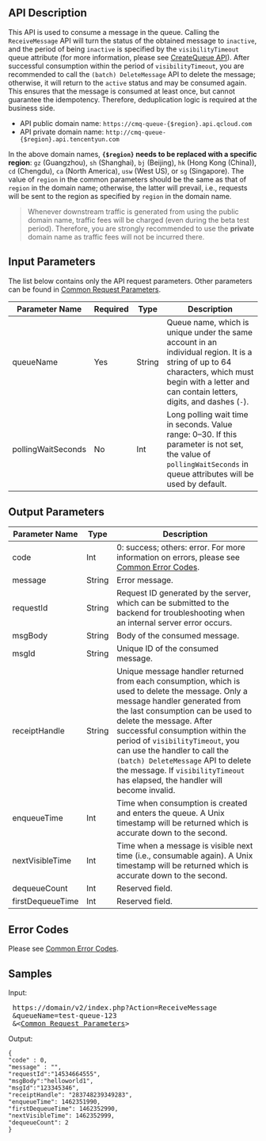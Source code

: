 ## API Description
This API is used to consume a message in the queue.
Calling the `ReceiveMessage` API will turn the status of the obtained message to `inactive`, and the period of being `inactive` is specified by the `visibilityTimeout` queue attribute (for more information, please see [CreateQueue API](https://cloud.tencent.com/document/product/406/5832)). After successful consumption within the period of `visibilityTimeout`, you are recommended to call the `(batch) DeleteMessage` API to delete the message; otherwise, it will return to the `active` status and may be consumed again. This ensures that the message is consumed at least once, but cannot guarantee the idempotency. Therefore, deduplication logic is required at the business side.

- API public domain name: `https://cmq-queue-{$region}.api.qcloud.com`
- API private domain name: `http://cmq-queue-{$region}.api.tencentyun.com`
   
In the above domain names, **`{$region}` needs to be replaced with a specific region**: `gz` (Guangzhou), `sh` (Shanghai), `bj` (Beijing), `hk` (Hong Kong (China)), `cd` (Chengdu), `ca` (North America), `usw` (West US), or `sg` (Singapore). The value of `region` in the common parameters should be the same as that of `region` in the domain name; otherwise, the latter will prevail, i.e., requests will be sent to the region as specified by `region` in the domain name.
>Whenever downstream traffic is generated from using the public domain name, traffic fees will be charged (even during the beta test period). Therefore, you are strongly recommended to use the **private** domain name as traffic fees will not be incurred there.



## Input Parameters
The list below contains only the API request parameters. Other parameters can be found in [Common Request Parameters](https://cloud.tencent.com/document/product/295/7279).

| Parameter Name | Required | Type | Description |
|---------|---------|---------|---------|
| queueName | Yes | String | Queue name, which is unique under the same account in an individual region. It is a string of up to 64 characters, which must begin with a letter and can contain letters, digits, and dashes (`-`). |
| pollingWaitSeconds| No | Int | Long polling wait time in seconds. Value range: 0–30. If this parameter is not set, the value of `pollingWaitSeconds` in queue attributes will be used by default. |


## Output Parameters

| Parameter Name | Type | Description |
|---------|---------|---------|
| code | Int | 0: success; others: error. For more information on errors, please see [Common Error Codes](https://cloud.tencent.com/document/product/406/5903). |
| message | String | Error message. |
| requestId | String| Request ID generated by the server, which can be submitted to the backend for troubleshooting when an internal server error occurs. |
| msgBody | String| Body of the consumed message. |
| msgId | String| Unique ID of the consumed message. |
| receiptHandle| String| Unique message handler returned from each consumption, which is used to delete the message. Only a message handler generated from the last consumption can be used to delete the message. After successful consumption within the period of `visibilityTimeout`, you can use the handler to call the `(batch) DeleteMessage` API to delete the message. If `visibilityTimeout` has elapsed, the handler will become invalid. |
| enqueueTime | Int | Time when consumption is created and enters the queue. A Unix timestamp will be returned which is accurate down to the second. |
| nextVisibleTime | Int | Time when a message is visible next time (i.e., consumable again). A Unix timestamp will be returned which is accurate down to the second. |
| dequeueCount | Int | Reserved field. |
| firstDequeueTime | Int | Reserved field. |

## Error Codes
Please see [Common Error Codes](https://cloud.tencent.com/document/product/406/5903).



## Samples

Input:

<pre>
 https://domain/v2/index.php?Action=ReceiveMessage
 &queueName=test-queue-123
 &<<a href="https://cloud.tencent.com/doc/api/229/6976">Common Request Parameters</a>>
</pre>

Output:

```
{
"code" : 0,
"message" : "",
"requestId":"14534664555",
"msgBody":"helloworld1",
"msgId":"123345346",
"receiptHandle": "283748239349283",
"enqueueTime": 1462351990,
"firstDequeueTime": 1462352990,
"nextVisibleTime": 1462352999,
"dequeueCount": 2
}
```






